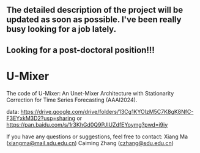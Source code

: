 
## The detailed description of the project will be updated as soon as possible. I've been really busy looking for a job lately. 

## Looking for a post-doctoral position!!!

# U-Mixer
The code of U-Mixer: An Unet-Mixer Architecture with Stationarity Correction for Time Series Forecasting (AAAI2024).

data: https://drive.google.com/drive/folders/13Cg1KYOlzM5C7K8gK8NfC-F3EYxkM3D2?usp=sharing or https://pan.baidu.com/s/1r3KhGd0Q9PJIUZdfEYoymg?pwd=i9iy

If you have any questions or suggestions, feel free to contact:
Xiang Ma (xiangma@mail.sdu.edu.cn)
Caiming Zhang (czhang@sdu.edu.cn)

